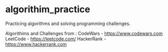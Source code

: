 # algorithim_practice
Practicing algorithms and solving programming challenges.

Algorithims and Challenges from :
CodeWars - https://www.codewars.com
LeetCode - https://leetcode.com/
HackerRank - https://www.hackerrank.com

